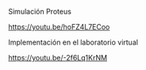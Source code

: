 Simulación Proteus

https://youtu.be/hoFZ4L7ECoo

Implementación en el laboratorio virtual

https://youtu.be/-2f6Lq1KrNM
